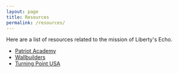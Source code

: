 ```yaml
---
layout: page
title: Resources
permalink: /resources/
---
```

Here are a list of resources related to the mission of Liberty's Echo.

- [Patriot Academy](https://www.patriotacademy.com/)
- [Wallbuilders](https://wallbuilders.com/)
- [Turning Point USA](https://tpusa.com/)